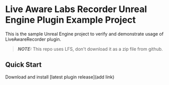 # Live Aware Labs Recorder Unreal Engine Plugin Example Project

This is the sample Unreal Engine project to verify and demonstrate usage of LiveAwareRecorder plugin.
> **_NOTE:_**  This repo uses LFS, don't download it as a zip file from github.
## Quick Start
Download and install [latest plugin release](add link)

